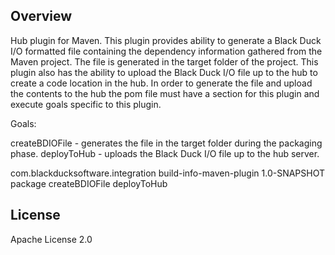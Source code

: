 ## Overview ##
Hub plugin for Maven. This plugin provides ability to generate a Black Duck I/O formatted file containing the dependency information gathered from the Maven project.  The file is generated in the target folder of the project.  This plugin also has the ability to upload the Black Duck I/O file up to the hub to create a code location in the hub.  In order to generate the file and upload the contents to the hub the pom file must have a section for this plugin and execute goals specific to this plugin.

Goals:

createBDIOFile - generates the file in the target folder during the packaging phase.
deployToHub - uploads the Black Duck I/O file up to the hub server.

<build>
   <plugins>
       <plugin>
           <groupId>com.blackducksoftware.integration</groupId>
           <artifactId>build-info-maven-plugin</artifactId>
           <version>1.0-SNAPSHOT</version>
           <executions>
               <execution>
                   <phase>package</phase>
                   <goals>
                       <goal>createBDIOFile</goal>
                       <goal>deployToHub</goal>
                   </goals>
               </execution>
            </executions>
        </plugin>
    </plugins>
</build>

## License ##
Apache License 2.0